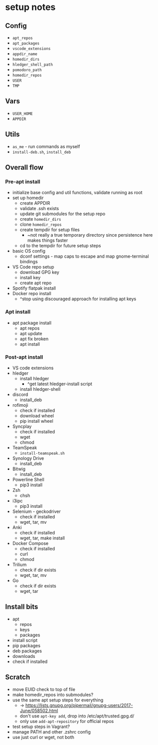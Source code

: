 setup notes
===========

Config
------

* `apt_repos`
* `apt_packages`
* `vscode_extensions`
* `appdir_name`
* `homedir_dirs`
* `hledger_shell_path`
* `pomodoro_path`
* `homedir_repos`
* `USER`
* `TMP`

Vars
----

* `USER_HOME`
* `APPDIR`

Utils
-----

* `as_me` - run commands as myself
* `install-deb.sh`, `install_deb`

Overall flow
------------

### Pre-apt install

* initialize base config and util functions, validate running as root
* set up homedir
    * create APPDIR
    * validate .ssh exists
    * update git submodules for the setup repo
    * create `homedir_dirs`
    * clone `homedir_repos`
    * create tempdir for setup files
        * ~not really a true temporary directory since persistence here makes things faster
    * cd to the tempdir for future setup steps
* basic OS config
    * dconf settings - map caps to escape and map gnome-terminal bindings
* VS Code repo setup
    * download GPG key
    * install key
    * create apt repo
* Spotify flatpak install
* Docker repo install
    * ^stop using discouraged approach for installing apt keys

### Apt install

* apt package install
    * apt repos
    * apt update
    * apt fix broken
    * apt install

### Post-apt install

* VS code extensions
* hledger
    * install hledger
        * ^get latest hledger-install script
    * install hledger-shell
* discord
    * install_deb
* rofimoji
    * check if installed
    * download wheel
    * pip install wheel
* Syncplay
    * check if installed
    * wget
    * chmod
* TeamSpeak
    * `install-teamspeak.sh`
* Synology Drive
    * install_deb
* Bitwig
    * install_deb
* Powerline Shell
    * pip3 install
* Zsh
    * chsh
* i3ipc
    * pip3 install
* Selenium - geckodriver
    * check if installed
    * wget, tar, mv
* Anki
    * check if installed
    * wget, tar, make install
* Docker Compose
    * check if installed
    * curl
    * chmod
* Trilium
    * check if dir exists
    * wget, tar, mv
* Go
    * check if dir exists
    * wget, tar

Install bits
------------

* apt 
    * repos
    * keys
    * packages
* install script
* pip packages
* deb packages
* downloads
* check if installed

Scratch
-------

* move EUID check to top of file
* make homedir_repos into submodules?
* use the same apt setup steps for everything
    * -> https://lists.gnupg.org/pipermail/gnupg-users/2017-June/058502.html
    * don't use `apt-key add`, drop into /etc/apt/trusted.gpg.d/
    * only use `add-apt-repository` for official repos
* test setup steps in Vagrant?
* manage PATH and other .zshrc config
* use just curl or wget, not both